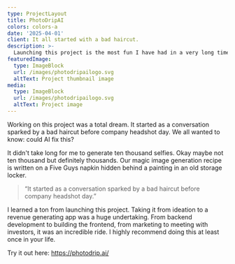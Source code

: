 ```yaml
---
type: ProjectLayout
title: PhotoDripAI
colors: colors-a
date: '2025-04-01'
client: It all started with a bad haircut.
description: >-
  Launching this project is the most fun I have had in a very long time.
featuredImage:
  type: ImageBlock
  url: /images/photodripailogo.svg
  altText: Project thumbnail image
media:
  type: ImageBlock
  url: /images/photodripailogo.svg
  altText: Project image
---
```


Working on this project was a total dream. It started as a conversation sparked by a bad haircut before company headshot day. We all wanted to know: could AI fix this?

It didn't take long for me to generate ten thousand selfies. Okay maybe not ten thousand but definitely thousands. Our magic image generation recipe is written on a Five Guys napkin hidden behind a painting in an old storage locker.

> “It started as a conversation sparked by a bad haircut before company headshot day.”

I learned a ton from launching this project. Taking it from ideation to a revenue generating app was a huge undertaking. From backend development to building the frontend, from marketing to meeting with investors, it was an incredible ride. I highly recommend doing this at least once in your life.

Try it out here: https://photodrip.ai/
